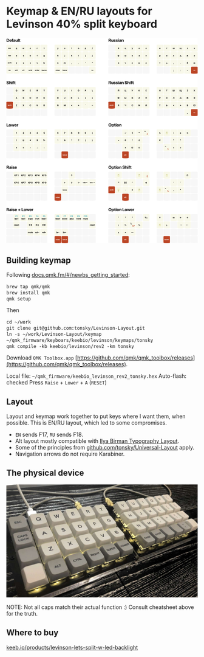 # Keymap & EN/RU layouts for Levinson 40% split keyboard

<img src="./cheatsheet.png">

## Building keymap

Following [docs.qmk.fm/#/newbs_getting_started](https://docs.qmk.fm/#/newbs_getting_started):

```
brew tap qmk/qmk
brew install qmk
qmk setup
```

Then

```
cd ~/work
git clone git@github.com:tonsky/Levinson-Layout.git
ln -s ~/work/Levinson-Layout/keymap ~/qmk_firmware/keyboars/keebio/levinson/keymaps/tonsky
qmk compile -kb keebio/levinson/rev2 -km tonsky
```

Download `QMK Toolbox.app`
[https://github.com/qmk/qmk_toolbox/releases](https://github.com/qmk/qmk_toolbox/releases).

Local file: `~/qmk_firmware/keebio_levinson_rev2_tonsky.hex`
Auto-flash: checked
Press `Raise` + `Lower` + `A` (`RESET`)

## Layout

Layout and keymap work together to put keys where I want them, when possible. This is EN/RU layout, which led to some compromises.

- `EN` sends F17, `RU` sends F18.
- Alt layout mostly compatible with [Ilya Birman Typography Layout](https://ilyabirman.ru/projects/typography-layout/).
- Some of the principles from [github.com/tonsky/Universal-Layout](https://github.com/tonsky/Universal-Layout) apply.
- Navigation arrows do not require Karabiner.

## The physical device

<img src="./photo.jpg">

NOTE: Not all caps match their actual function :) Consult cheatsheet above for the truth.

## Where to buy

[keeb.io/products/levinson-lets-split-w-led-backlight](https://keeb.io/products/levinson-lets-split-w-led-backlight)